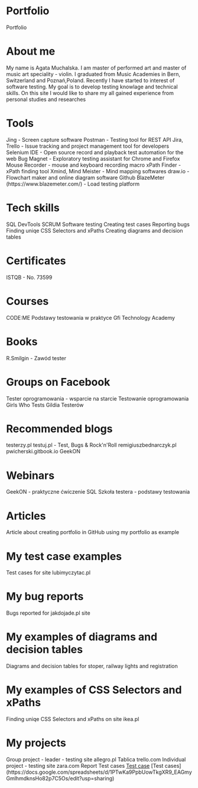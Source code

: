# Portfolio

Portfolio

<h1>About me</h1>
My name is Agata Muchalska. I am master of performed art and master of music art speciality - violin. I graduated from Music Academies in Bern, Switzerland and Poznań,Poland. Recently I have started to interest of software testing. My goal is to develop testing knowlage and technical skills. On this site I would like to share my all gained experience from personal studies and researches

<h1>Tools</h1>
Jing - Screen capture software
Postman - Testing tool for REST API
Jira, Trello - Issue tracking and project management tool for developers
Selenium IDE - Open source record and playback test automation for the web
Bug Magnet - Exploratory testing assistant for Chrome and Firefox
Mouse Recorder - mouse and keyboard recording macro
xPath Finder - xPath finding tool
Xmind, Mind Meister - Mind mapping softwares
draw.io - Flowchart maker and online diagram software
Github
BlazeMeter (https://www.blazemeter.com/) - Load testing platform

<h1>Tech skills</h1>
SQL
DevTools
SCRUM
Software testing
Creating test cases
Reporting bugs
Finding uniqe CSS Selectors and xPaths
Creating diagrams and decision tables

<h1>Certificates</h1>
ISTQB - No. 73599

<h1>Courses</h1>
CODE:ME Podstawy testowania w praktyce
Gfi Technology Academy

<h1>Books</h1>
R.Smilgin - Zawód tester

<h1>Groups on Facebook</h1>
Tester oprogramowania - wsparcie na starcie
Testowanie oprogramowania
Girls Who Tests
Gildia Testerów

<h1>Recommended blogs</h1>
testerzy.pl
testuj.pl - Test, Bugs & Rock'n'Roll
remigiuszbednarczyk.pl
pwicherski.gitbook.io
GeekON

<h1>Webinars</h1>
GeekON - praktyczne ćwiczenie SQL
Szkoła testera - podstawy testowania

<h1>Articles</h1>
Article about creating portfolio in GitHub using my portfolio as example

<h1>My test case examples</h1>
Test cases for site lubimyczytac.pl

<h1>My bug reports</h1>
Bugs reported for jakdojade.pl site

<h1>My examples of diagrams and decision tables</h1>
Diagrams and decision tables for stoper, railway lights and registration

<h1>My examples of CSS Selectors and xPaths</h1>
Finding uniqe CSS Selectors and xPaths on site ikea.pl

<h1>My projects</h1>
Group project - leader - testing site allegro.pl
Tablica trello.com
Individual project - testing site zara.com
Report
Test cases
<a href="https://docs.google.com/spreadsheets/d/1PTwKa9PpbUowTkgXR9_EAGmyGmlhmdknsHo82p7C5Os/edit?usp=sharing" target="_blank" rel="noopener noreferrer">Test case</a>
[Test cases](https://docs.google.com/spreadsheets/d/1PTwKa9PpbUowTkgXR9_EAGmyGmlhmdknsHo82p7C5Os/edit?usp=sharing)
